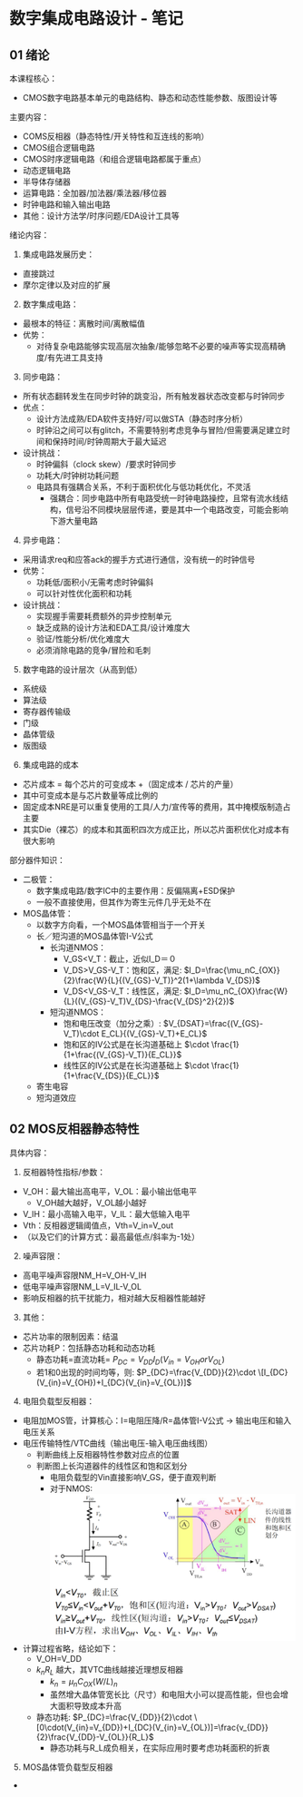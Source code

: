 # 数字集成电路设计 - 笔记

## 01 绪论
本课程核心：
- CMOS数字电路基本单元的电路结构、静态和动态性能参数、版图设计等

主要内容：
- COMS反相器（静态特性/开关特性和互连线的影响）
- CMOS组合逻辑电路
- CMOS时序逻辑电路（和组合逻辑电路都属于重点）
- 动态逻辑电路
- 半导体存储器
- 运算电路：全加器/加法器/乘法器/移位器
- 时钟电路和输入输出电路
- 其他：设计方法学/时序问题/EDA设计工具等

绪论内容：
1. 集成电路发展历史：
  - 直接跳过
  - 摩尔定律以及对应的扩展
2. 数字集成电路：
  - 最根本的特征：离散时间/离散幅值
  - 优势：
    - 对待复杂电路能够实现高层次抽象/能够忽略不必要的噪声等实现高精确度/有先进工具支持
3. 同步电路：
  - 所有状态翻转发生在同步时钟的跳变沿，所有触发器状态改变都与时钟同步
  - 优点：
    - 设计方法成熟/EDA软件支持好/可以做STA（静态时序分析）
    - 时钟沿之间可以有glitch，不需要特别考虑竞争与冒险/但需要满足建立时间和保持时间/时钟周期大于最大延迟
  - 设计挑战：
    - 时钟偏斜（clock skew）/要求时钟同步
    - 功耗大/时钟树功耗问题
    - 电路具有强耦合关系，不利于面积优化与低功耗优化，不灵活
      - 强耦合：同步电路中所有电路受统一时钟电路操控，且常有流水线结构，信号沿不同模块层层传递，要是其中一个电路改变，可能会影响下游大量电路
4. 异步电路：
  - 采用请求req和应答ack的握手方式进行通信，没有统一的时钟信号
  - 优势：
    - 功耗低/面积小/无需考虑时钟偏斜
    - 可以针对性优化面积和功耗
  - 设计挑战：
    - 实现握手需要耗费额外的异步控制单元
    - 缺乏成熟的设计方法和EDA工具/设计难度大
    - 验证/性能分析/优化难度大
    - 必须消除电路的竞争/冒险和毛刺
5. 数字电路的设计层次（从高到低）
  - 系统级
  - 算法级
  - 寄存器传输级
  - 门级
  - 晶体管级
  - 版图级
6. 集成电路的成本
  - 芯片成本 = 每个芯片的可变成本 +（固定成本 / 芯片的产量）
  - 其中可变成本是与芯片数量等成比例的
  - 固定成本NRE是可以重复使用的工具/人力/宣传等的费用，其中掩模版制造占主要
  - 其实Die（裸芯）的成本和其面积四次方成正比，所以芯片面积优化对成本有很大影响

部分器件知识：
- 二极管：
  - 数字集成电路/数字IC中的主要作用：反偏隔离+ESD保护
  - 一般不直接使用，但其作为寄生元件几乎无处不在
- MOS晶体管：
  - 以数字方向看，一个MOS晶体管相当于一个开关
  - 长／短沟道的MOS晶体管I-V公式
    - 长沟道NMOS：
      - V_GS<V_T：截止，近似I_D＝０
      - V_DS>V_GS-V_T：饱和区，满足: $I_D=\frac{\mu_nC_{OX}}{2}\frac{W}{L}{(V_{GS}-V_T)}^2(1+\lambda V_{DS})$
      - V_DS<V_GS-V_T：线性区，满足: $I_D=\mu_nC_{OX}\frac{W}{L}((V_{GS}-V_T)V_{DS}-\frac{V_{DS}^2}{2})$
    - 短沟道NMOS：
      - 饱和电压改变（加分之乘）: $V_{DSAT}=\frac{(V_{GS}-V_T)\cdot E_CL}{(V_{GS}-V_T)+E_CL}$
      - 饱和区的IV公式是在长沟道基础上 $\cdot \frac{1}{1+\frac{(V_{GS}-V_T)}{E_CL}}$
      - 线性区的IV公式是在长沟道基础上 $\cdot \frac{1}{1+\frac{V_{DS}}{E_CL}}$
  - 寄生电容
  - 短沟道效应


## 02  MOS反相器静态特性
具体内容：
1. 反相器特性指标/参数：
  - V_OH：最大输出高电平，V_OL：最小输出低电平
    - V_OH越大越好，V_OL越小越好
  - V_IH：最小高输入电平，V_IL：最大低输入电平
  - Vth：反相器逻辑阈值点，Vth=V_in=V_out
  - （以及它们的计算方式：最高最低点/斜率为-1处）
2. 噪声容限：
  - 高电平噪声容限NM_H=V_OH-V_IH
  - 低电平噪声容限NM_L=V_IL-V_OL
  - 影响反相器的抗干扰能力，相对越大反相器性能越好
3. 其他：
  - 芯片功率的限制因素：结温
  - 芯片功耗P：包括静态功耗和动态功耗
    - 静态功耗=直流功耗= $P_{DC}=V_{DD}I_D(V_{in}=V_{OH}orV_{OL})$
    - 若1和0出现的时间均等，则: $P_{DC}=\frac{V_{DD}}{2}\cdot \[I_{DC}(V_{in}=V_{OH})+I_{DC}(V_{in}=V_{OL})]$
4. 电阻负载型反相器：
  - 电阻加MOS管，计算核心：I=电阻压降/R=晶体管I-V公式 -> 输出电压和输入电压关系
  - 电压传输特性/VTC曲线（输出电压-输入电压曲线图）
    - 判断曲线上反相器特性参数对应点的位置
    - 判断图上长沟道器件的线性区和饱和区划分
      - 电阻负载型的Vin直接影响V_GS，便于直观判断
      - 对于NMOS: ![电阻负载型](./images/电阻负载型VTC.png "电阻负载型VTC曲线")
  - 计算过程省略，结论如下：
    - V_OH=V_DD
    - $k_nR_L$ 越大，其VTC曲线越接近理想反相器
      - $k_n=\mu_nC_{OX}(W/L)_n$
      - 虽然增大晶体管宽长比（尺寸）和电阻大小可以提高性能，但也会增大面积导致成本升高
    - 静态功耗: $P_{DC}=\frac{V_{DD}}{2}\cdot \[0\cdot(V_{in}=V_{DD})+I_{DC}(V_{in}=V_{OL})]=\frac{v_{DD}}{2}\frac{V_{DD}-V_{OL}}{R_L}$
      - 静态功耗与R_L成负相关，在实际应用时要考虑功耗面积的折衷
5. MOS晶体管负载型反相器
  - 


